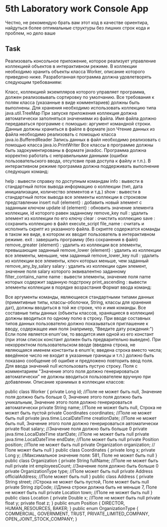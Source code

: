 # 5th Laboratory work Console App
Честно, не рекомендую брать вам этот код в качестве ориентира, найдуться более оптимальные структуры без лишних строк кода и проблем, но дело ваше

## Task
Реализовать консольное приложение, которое реализует управление коллекцией объектов в интерактивном режиме. В коллекции необходимо хранить объекты класса Worker, описание которого приведено ниже.
Разработанная программа должна удовлетворять следующим требованиям:

Класс, коллекцией экземпляров которого управляет программа, должен реализовывать сортировку по умолчанию.
Все требования к полям класса (указанные в виде комментариев) должны быть выполнены.
Для хранения необходимо использовать коллекцию типа java.util.TreeMap
При запуске приложения коллекция должна автоматически заполняться значениями из файла.
Имя файла должно передаваться программе с помощью: аргумент командной строки.
Данные должны храниться в файле в формате json
Чтение данных из файла необходимо реализовать с помощью класса java.io.BufferedReader
Запись данных в файл необходимо реализовать с помощью класса java.io.PrintWriter
Все классы в программе должны быть задокументированы в формате javadoc.
Программа должна корректно работать с неправильными данными (ошибки пользовательского ввода, отсутсвие прав доступа к файлу и т.п.).
В интерактивном режиме программа должна поддерживать выполнение следующих команд:

help : вывести справку по доступным командам
info : вывести в стандартный поток вывода информацию о коллекции (тип, дата инициализации, количество элементов и т.д.)
show : вывести в стандартный поток вывода все элементы коллекции в строковом представлении
insert null {element} : добавить новый элемент с заданным ключом
update id {element} : обновить значение элемента коллекции, id которого равен заданному
remove_key null : удалить элемент из коллекции по его ключу
clear : очистить коллекцию
save : сохранить коллекцию в файл
execute_script file_name : считать и исполнить скрипт из указанного файла. В скрипте содержатся команды в таком же виде, в котором их вводит пользователь в интерактивном режиме.
exit : завершить программу (без сохранения в файл)
remove_greater {element} : удалить из коллекции все элементы, превышающие заданный
remove_lower {element} : удалить из коллекции все элементы, меньшие, чем заданный
remove_lower_key null : удалить из коллекции все элементы, ключ которых меньше, чем заданный
remove_any_by_salary salary : удалить из коллекции один элемент, значение поля salary которого эквивалентно заданному
filter_contains_name name : вывести элементы, значение поля name которых содержит заданную подстроку
print_ascending : вывести элементы коллекции в порядке возрастания
Формат ввода команд:

Все аргументы команды, являющиеся стандартными типами данных (примитивные типы, классы-оболочки, String, классы для хранения дат), должны вводиться в той же строке, что и имя команды.
Все составные типы данных (объекты классов, хранящиеся в коллекции) должны вводиться по одному полю в строку.
При вводе составных типов данных пользователю должно показываться приглашение к вводу, содержащее имя поля (например, "Введите дату рождения:")
Если поле является enum'ом, то вводится имя одной из его констант (при этом список констант должен быть предварительно выведен).
При некорректном пользовательском вводе (введена строка, не являющаяся именем константы в enum'е; введена строка вместо числа; введённое число не входит в указанные границы и т.п.) должно быть показано сообщение об ошибке и предложено повторить ввод поля.
Для ввода значений null использовать пустую строку.
Поля с комментарием "Значение этого поля должно генерироваться автоматически" не должны вводиться пользователем вручную при добавлении.
Описание хранимых в коллекции классов:

public class Worker {
    private Long id; //Поле не может быть null, Значение поля должно быть больше 0, Значение этого поля должно быть уникальным, Значение этого поля должно генерироваться автоматически
    private String name; //Поле не может быть null, Строка не может быть пустой
    private Coordinates coordinates; //Поле не может быть null
    private java.time.LocalDateTime creationDate; //Поле не может быть null, Значение этого поля должно генерироваться автоматически
    private float salary; //Значение поля должно быть больше 0
    private java.time.LocalDateTime startDate; //Поле не может быть null
    private java.time.LocalDateTime endDate; //Поле может быть null
    private Position position; //Поле не может быть null
    private Organization organization; //Поле может быть null
}
public class Coordinates {
    private long x;
    private Long y; //Максимальное значение поля: 581, Поле не может быть null
}
public class Organization {
    private String fullName; //Поле не может быть null
    private int employeesCount; //Значение поля должно быть больше 0
    private OrganizationType type; //Поле может быть null
    private Address officialAddress; //Поле может быть null
}
public class Address {
    private String street; //Строка не может быть пустой, Поле может быть null
    private String zipCode; //Длина строки должна быть не меньше 7, Поле не может быть null
    private Location town; //Поле не может быть null
}
public class Location {
    private Double x; //Поле не может быть null
    private float y;
    private float z;
}
public enum Position {
    DIRECTOR,
    HUMAN_RESOURCES,
    BAKER;
}
public enum OrganizationType {
    COMMERCIAL,
    GOVERNMENT,
    TRUST,
    PRIVATE_LIMITED_COMPANY,
    OPEN_JOINT_STOCK_COMPANY;
}
